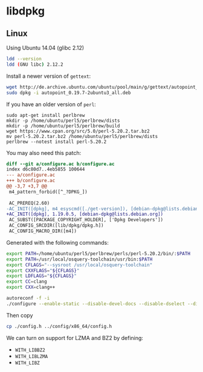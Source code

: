 # libdpkg

## Linux

Using Ubuntu 14.04 (glibc 2.12)

```sh
ldd --version
ldd (GNU libc) 2.12.2
```

Install a newer version of `gettext`:

```sh
wget http://de.archive.ubuntu.com/ubuntu/pool/main/g/gettext/autopoint_0.19.7-2ubuntu3_all.deb
sudo dpkg -i autopoint_0.19.7-2ubuntu3_all.deb
```

If you have an older version of `perl`:

```
sudo apt-get install perlbrew
mkdir -p /home/ubuntu/perl5/perlbrew/dists
mkdir -p /home/ubuntu/perl5/perlbrew/build
wget https://www.cpan.org/src/5.0/perl-5.20.2.tar.bz2
mv perl-5.20.2.tar.bz2 /home/ubuntu/perl5/perlbrew/dists
perlbrew --notest install perl-5.20.2
```

You may also need this patch:

```diff
diff --git a/configure.ac b/configure.ac
index d6c80d7..4eb5855 100644
--- a/configure.ac
+++ b/configure.ac
@@ -3,7 +3,7 @@
 m4_pattern_forbid([^_?DPKG_])
 
 AC_PREREQ(2.60)
-AC_INIT([dpkg], m4_esyscmd([./get-version]), [debian-dpkg@lists.debian.org])
+AC_INIT([dpkg], 1.19.0.5, [debian-dpkg@lists.debian.org])
 AC_SUBST([PACKAGE_COPYRIGHT_HOLDER], ['Dpkg Developers'])
 AC_CONFIG_SRCDIR([lib/dpkg/dpkg.h])
 AC_CONFIG_MACRO_DIR([m4])
```

Generated with the following commands:

```sh
export PATH=/home/ubuntu/perl5/perlbrew/perls/perl-5.20.2/bin/:$PATH
export PATH=/usr/local/osquery-toolchain/usr/bin:$PATH
export CFLAGS="--sysroot /usr/local/osquery-toolchain"
export CXXFLAGS="${CFLAGS}"
export LDFLAGS="${CFLAGS}"
export CC=clang
export CXX=clang++

autoreconf -f -i
./configure --enable-static --disable-devel-docs --disable-dselect --disable-start-stop-daemon --without-libselinux
```

Then copy

```sh
cp ./config.h ../config/x86_64/config.h
```

We can turn on support for LZMA and BZ2 by defining:

- `WITH_LIBBZ2`
- `WITH_LIBLZMA`
- `WITH_LIBZ`

